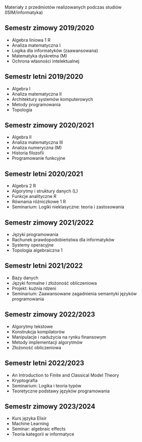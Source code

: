 Materiały z przedmiotów realizowanych podczas studiów (ISIM/informatyka)

## Semestr zimowy 2019/2020
* Algebra liniowa 1 R
* Analiza matematyczna I
* Logika dla informatyków (zaawansowana)
* Matematyka dyskretna (M)
* Ochrona własności intelektualnej

## Semestr letni 2019/2020
* Algebra I
* Analiza matematyczna II
* Architektury systemów komputerowych
* Metody programowania
* Topologia

## Semestr zimowy 2020/2021
* Algebra II
* Analiza matematyczna III
* Analiza numeryczna (M)
* Historia filozofii
* Programowanie funkcyjne

## Semestr letni 2020/2021
* Algebra 2 R
* Algorytmy i struktury danych (L)
* Funkcje analityczne R
* Równania różniczkowe 1 R
* Seminarium: Logiki nieklasyczne: teoria i zastosowania

## Semestr zimowy 2021/2022
* Języki programowania
* Rachunek prawdopodobieństwa dla informatyków
* Systemy operacyjne
* Topologia algebraiczna 1

## Semestr letni 2021/2022
* Bazy danych
* Języki formalne i złożoność obliczeniowa
* Projekt: kuźnia rdzeni
* Seminarium: Zaawansowane zagadnienia semantyki języków programowania

## Semestr zimowy 2022/2023
* Algorytmy tekstowe
* Konstrukcja kompilatorów
* Manipulacje i nadużycia na rynku finansowym
* Metody implementacji algorytmów
* Złożoność obliczeniowa

## Semestr letni 2022/2023
* An Introduction to Finite and Classical Model Theory
* Kryptografia
* Seminarium: Logika i teoria typów
* Teoretyczne podstawy języków programowania

## Semestr zimowy 2023/2024
* Kurs języka Elixir
* Machine Learning
* Seminar: algebraic effects
* Teoria kategorii w informatyce
